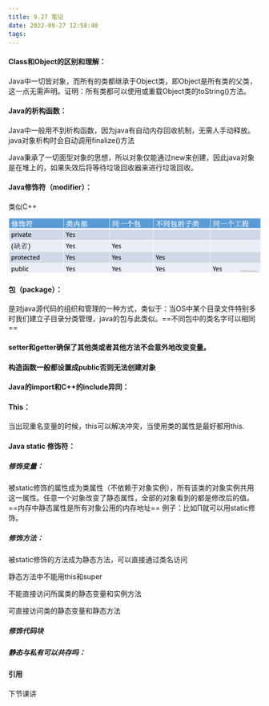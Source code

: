```yaml
---
title: 9.27 笔记
date: 2022-09-27 12:58:40
tags:
---
```


#### Class和Object的区别和理解：

Java中一切皆对象，而所有的类都继承于Object类，即Object是所有类的父类，这一点无需声明。证明：所有类都可以使用或重载Object类的toString()方法。

#### Java的析构函数：

Java中一般用不到析构函数，因为java有自动内存回收机制，无需人手动释放。java对象析构时会自动调用finalize()方法

Java秉承了一切面型对象的思想，所以对象仅能通过new来创建，因此java对象是在堆上的，如果失效后将等待垃圾回收器来进行垃圾回收。

#### Java修饰符（modifier）：

类似C++

![image-20220927134557854](9-27-笔记/image-20220927134557854.png)

#### 包（package）：

是对java源代码的组织和管理的一种方式，类似于：当OS中某个目录文件特别多时我们建立子目录分类管理，java的包与此类似。==不同包中的类名字可以相同==

#### setter和getter确保了其他类或者其他方法不会意外地改变变量。

#### 构造函数一般都设置成public否则无法创建对象

#### Java的import和C++的include异同：

#### This：

当出现重名变量的时候，this可以解决冲突，当使用类的属性是最好都用this.

#### Java static 修饰符：

##### 修饰变量：

被static修饰的属性成为类属性（不依赖于对象实例），所有该类的对象实例共用这一属性。任意一个对象改变了静态属性，全部的对象看到的都是修改后的值。==内存中静态属性是所有对象公用的内存地址== 例子：比如Π就可以用static修饰。

##### 修饰方法：

被static修饰的方法成为静态方法，可以直接通过类名访问

静态方法中不能用this和super

不能直接访问所属类的静态变量和实例方法

可直接访问类的静态变量和静态方法

##### 修饰代码块

##### 静态与私有可以共存吗：



#### 引用

下节课讲
